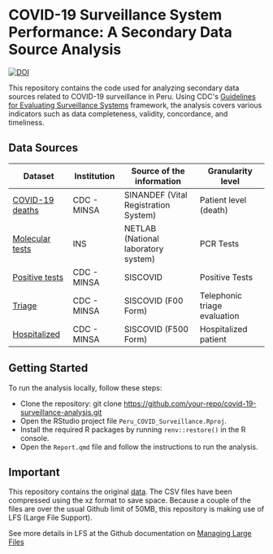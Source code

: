 
# COVID-19 Surveillance System Performance: A Secondary Data Source Analysis

[![DOI](https://zenodo.org/badge/772271662.svg)](https://zenodo.org/doi/10.5281/zenodo.10819647)

This repository contains the code used for analyzing secondary data sources related to COVID-19 surveillance in Peru. Using CDC's [Guidelines for Evaluating Surveillance Systems](https://www.cdc.gov/mmwr/preview/mmwrhtml/00001769.htm) framework, the analysis covers various indicators such as data completeness, validity, concordance, and timeliness.

## Data Sources

| Dataset                                                                                                                                      | Institution | Source of the information            | Granularity level            |
|-------------|-------------|---------------------|-------------|
| [COVID-19 deaths](https://www.datosabiertos.gob.pe/dataset/fallecidos-por-covid-19-ministerio-de-salud-minsa)                                | CDC - MINSA | SINANDEF (Vital Registration System) | Patient level (death)        |
| [Molecular tests](https://www.datosabiertos.gob.pe/dataset/dataset-de-pruebas-moleculares-del-instituto-nacional-de-salud-para-covid-19-ins) | INS         | NETLAB (National laboratory system)  | PCR Tests                    |
| [Positive tests](https://www.datosabiertos.gob.pe/dataset/casos-positivos-por-covid-19-ministerio-de-salud-minsa)                            | CDC - MINSA | SISCOVID                             | Positive Tests               |
| [Triage](https://www.datosabiertos.gob.pe/dataset/sospechoso-de-covid-19)                                                                    | CDC - MINSA | SISCOVID (F00 Form)                  | Telephonic triage evaluation |
| [Hospitalized](https://datosabiertos.gob.pe/dataset/hospitalizados-vacunados-y-fallecidos-por-covid-19)                                      | CDC - MINSA | SISCOVID (F500 Form)                 | Hospitalized patient         |

## Getting Started

To run the analysis locally, follow these steps:

-   Clone the repository: git clone <https://github.com/your-repo/covid-19-surveillance-analysis.git>
-   Open the RStudio project file `Peru_COVID_Surveillance.Rproj`.
-   Install the required R packages by running `renv::restore()` in the R console.
-   Open the `Report.qmd` file and follow the instructions to run the analysis.

## Important

This repository contains the original [data](data/). The CSV files have been
compressed using the xz format to save space. Because a couple of the
files are over the usual Github limit of 50MB, this repository is making use of
LFS (Large File Support).

See more details in LFS at the Github documentation on [Managing Large Files](https://docs.github.com/en/repositories/working-with-files/managing-large-files/about-large-files-on-github)
